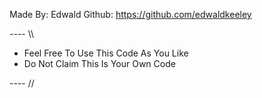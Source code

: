 Made By: Edwald
Github: https://github.com/edwaldkeeley


---- \\\

- Feel Free To Use This Code As You Like
- Do Not Claim This Is Your Own Code

---- //
